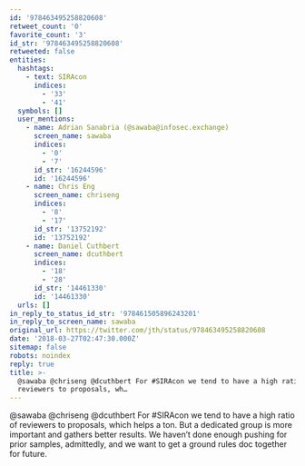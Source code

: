 ```yaml
---
id: '978463495258820608'
retweet_count: '0'
favorite_count: '3'
id_str: '978463495258820608'
retweeted: false
entities:
  hashtags:
    - text: SIRAcon
      indices:
        - '33'
        - '41'
  symbols: []
  user_mentions:
    - name: Adrian Sanabria (@sawaba@infosec.exchange)
      screen_name: sawaba
      indices:
        - '0'
        - '7'
      id_str: '16244596'
      id: '16244596'
    - name: Chris Eng
      screen_name: chriseng
      indices:
        - '8'
        - '17'
      id_str: '13752192'
      id: '13752192'
    - name: Daniel Cuthbert
      screen_name: dcuthbert
      indices:
        - '18'
        - '28'
      id_str: '14461330'
      id: '14461330'
  urls: []
in_reply_to_status_id_str: '978461505896243201'
in_reply_to_screen_name: sawaba
original_url: https://twitter.com/jth/status/978463495258820608
date: '2018-03-27T02:47:30.000Z'
sitemap: false
robots: noindex
reply: true
title: >-
  @sawaba @chriseng @dcuthbert For #SIRAcon we tend to have a high ratio of
  reviewers to proposals, wh…
---
```


@sawaba @chriseng @dcuthbert For #SIRAcon we tend to have a high ratio of reviewers to proposals, which helps a ton. But a dedicated group is more important and gathers better results. We haven’t done enough pushing for prior samples, admittedly, and we want to get a ground rules doc together for future.